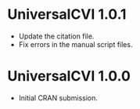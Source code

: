 # UniversalCVI 1.0.1

* Update the citation file.
* Fix errors in the manual script files.

# UniversalCVI 1.0.0

* Initial CRAN submission.

